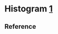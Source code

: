 # Histogram [1]

## Reference

[1]: https://www.atlassian.com/data/charts/histogram-complete-guide#:~:text=A%20histogram%20is%20a%20chart,value%20within%20the%20corresponding%20bin.
